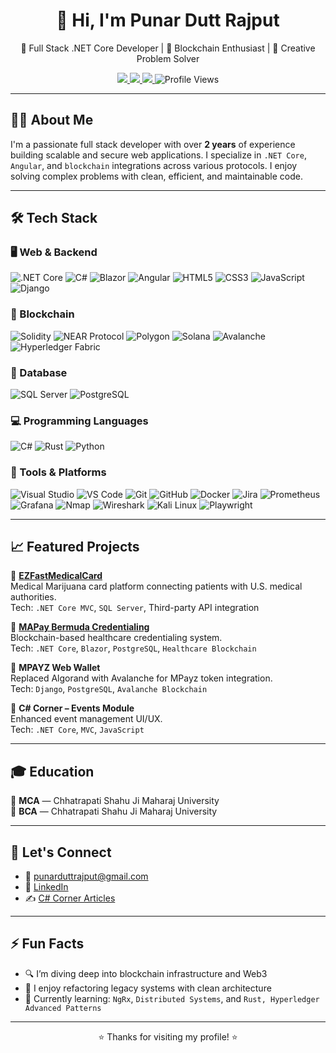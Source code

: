 <h1 align="center">👋 Hi, I'm Punar Dutt Rajput</h1>

<p align="center">
  🚀 Full Stack .NET Core Developer | 🧱 Blockchain Enthusiast | 🧠 Creative Problem Solver
</p>

<p align="center">
  <a href="https://www.linkedin.com/in/punar-dutt-rajput-269636206/">
    <img src="https://img.shields.io/badge/LinkedIn-%230077B5.svg?style=flat&logo=linkedin&logoColor=white" />
  </a>
  <a href="mailto:punarduttrajput@gmail.com">
    <img src="https://img.shields.io/badge/Gmail-%23114836.svg?style=flat&logo=gmail&logoColor=white" />
  </a>
  <a href="https://www.c-sharpcorner.com/members/punardutt-rajput">
    <img src="https://img.shields.io/badge/CSharp_Corner-orange?style=flat&logo=c-sharp&logoColor=white" />
  </a>
  <img src="https://komarev.com/ghpvc/?username=punardutt&style=flat&color=brightgreen" alt="Profile Views" />
</p>

---

## 🧑‍💻 About Me

I'm a passionate full stack developer with over **2 years** of experience building scalable and secure web applications. I specialize in `.NET Core`, `Angular`, and `blockchain` integrations across various protocols. I enjoy solving complex problems with clean, efficient, and maintainable code.

---

## 🛠️ Tech Stack

### 🖥️ Web & Backend  
![.NET Core](https://img.shields.io/badge/.NET%20Core-512BD4?style=flat&logo=dotnet&logoColor=white)
![C#](https://img.shields.io/badge/C%23-239120?style=flat&logo=c-sharp&logoColor=white)
![Blazor](https://img.shields.io/badge/Blazor-5C2D91?style=flat&logo=blazor&logoColor=white)
![Angular](https://img.shields.io/badge/Angular-DD0031?style=flat&logo=angular&logoColor=white)
![HTML5](https://img.shields.io/badge/HTML5-E34F26?style=flat&logo=html5&logoColor=white)
![CSS3](https://img.shields.io/badge/CSS3-1572B6?style=flat&logo=css3&logoColor=white)
![JavaScript](https://img.shields.io/badge/JavaScript-F7DF1E?style=flat&logo=javascript&logoColor=black)
![Django](https://img.shields.io/badge/Django-092E20?style=flat&logo=django&logoColor=white)

### 🧠 Blockchain  
![Solidity](https://img.shields.io/badge/Solidity-363636?style=flat&logo=solidity&logoColor=white)
![NEAR Protocol](https://img.shields.io/badge/NEAR-black?style=flat&logo=near&logoColor=white)
![Polygon](https://img.shields.io/badge/Polygon-8247E5?style=flat&logo=polygon&logoColor=white)
![Solana](https://img.shields.io/badge/Solana-00FFA3?style=flat&logo=solana&logoColor=black)
![Avalanche](https://img.shields.io/badge/Avalanche-E84142?style=flat&logo=avalanche&logoColor=white)
![Hyperledger Fabric](https://img.shields.io/badge/Hyperledger_Fabric-1C1C1C?style=flat&logo=hyperledger&logoColor=white)

### 💾 Database  
![SQL Server](https://img.shields.io/badge/SQL_Server-CC2927?style=flat&logo=microsoftsqlserver&logoColor=white)
![PostgreSQL](https://img.shields.io/badge/PostgreSQL-336791?style=flat&logo=postgresql&logoColor=white)

### 💻 Programming Languages  
![C#](https://img.shields.io/badge/C%23-239120?style=flat&logo=c-sharp&logoColor=white)
![Rust](https://img.shields.io/badge/Rust-000000?style=flat&logo=rust&logoColor=white)
![Python](https://img.shields.io/badge/Python-3776AB?style=flat&logo=python&logoColor=white)

### 🔧 Tools & Platforms  
![Visual Studio](https://img.shields.io/badge/Visual%20Studio-5C2D91?style=flat&logo=visualstudio&logoColor=white)
![VS Code](https://img.shields.io/badge/VSCode-007ACC?style=flat&logo=visual-studio-code&logoColor=white)
![Git](https://img.shields.io/badge/Git-F05032?style=flat&logo=git&logoColor=white)
![GitHub](https://img.shields.io/badge/GitHub-181717?style=flat&logo=github&logoColor=white)
![Docker](https://img.shields.io/badge/Docker-2496ED?style=flat&logo=docker&logoColor=white)
![Jira](https://img.shields.io/badge/Jira-0052CC?style=flat&logo=jira&logoColor=white)
![Prometheus](https://img.shields.io/badge/Prometheus-E6522C?style=flat&logo=prometheus&logoColor=white)
![Grafana](https://img.shields.io/badge/Grafana-F46800?style=flat&logo=grafana&logoColor=white)
![Nmap](https://img.shields.io/badge/Nmap-0078D7?style=flat&logo=windows-terminal&logoColor=white)
![Wireshark](https://img.shields.io/badge/Wireshark-1679A7?style=flat&logo=wireshark&logoColor=white)
![Kali Linux](https://img.shields.io/badge/Kali_Linux-268BEE?style=flat&logo=kalilinux&logoColor=white)
![Playwright](https://img.shields.io/badge/Playwright-2EAD33?style=flat&logo=microsoft&logoColor=white)

---

## 📈 Featured Projects

🔹 **[EZFastMedicalCard](https://ezfastmedicalcard.com/)**  
Medical Marijuana card platform connecting patients with U.S. medical authorities.  
Tech: `.NET Core MVC`, `SQL Server`, Third-party API integration  

🔹 **[MAPay Bermuda Credentialing](https://bermuda.mapay.com/)**  
Blockchain-based healthcare credentialing system.  
Tech: `.NET Core`, `Blazor`, `PostgreSQL`, `Healthcare Blockchain`

🔹 **MPAYZ Web Wallet**  
Replaced Algorand with Avalanche for MPayz token integration.  
Tech: `Django`, `PostgreSQL`, `Avalanche Blockchain`

🔹 **C# Corner – Events Module**  
Enhanced event management UI/UX.  
Tech: `.NET Core`, `MVC`, `JavaScript`

---

## 🎓 Education

📘 **MCA** — Chhatrapati Shahu Ji Maharaj University  
📗 **BCA** — Chhatrapati Shahu Ji Maharaj University

---

## 🤝 Let's Connect

- 📧 [punarduttrajput@gmail.com](mailto:punarduttrajput@gmail.com)  
- 💼 [LinkedIn](https://www.linkedin.com/in/punar-dutt-rajput-269636206/)  
- ✍️ [C# Corner Articles](https://www.c-sharpcorner.com/members/punardutt-rajput)

---

## ⚡ Fun Facts

- 🔍 I’m diving deep into blockchain infrastructure and Web3  
- 🎯 I enjoy refactoring legacy systems with clean architecture  
- 🌱 Currently learning: `NgRx`, `Distributed Systems`, and `Rust, Hyperledger Advanced Patterns`

---

<p align="center">⭐️ Thanks for visiting my profile! ⭐️</p>
